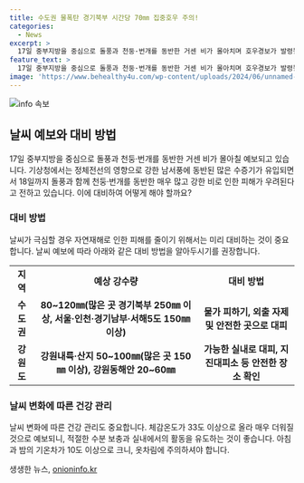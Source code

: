 ```yaml
---
title: 수도권 물폭탄 경기북부 시간당 70㎜ 집중호우 주의!
categories:
  - News
excerpt: >
  17일 중부지방을 중심으로 돌풍과 천둥·번개를 동반한 거센 비가 몰아치며 호우경보가 발령될 것으로 예상된다. 수도권에서는 17일 새벽부터 18일 아침까지 시간당 30~60㎜의 집중호우가 예상되고, 경기북부에는 시간당 최대 70㎜의 비가 예상된다. 전국적으로 대체로 흐린 날씨가 이어지며, 낮 기온은 26~32도를 오르내리겠다. 특히 남부지방과 제주도를 중심으로 최고 체감온도가 33도 이상으로 올라 매우 덥겠다. 기상청은 강한 비로 인한 피해에 대비해야 함을 강조했다. (문단 요약: 150자)
feature_text: >
  17일 중부지방을 중심으로 돌풍과 천둥·번개를 동반한 거센 비가 몰아치며 호우경보가 발령될 것으로 예상된다. 수도권에서는 17일 새벽부터 18일 아침까지 시간당 30~60㎜의 집중호우가 예상되고, 경기북부에는 시간당 최대 70㎜의 비가 예상된다. 전국적으로 대체로 흐린 날씨가 이어지며, 낮 기온은 26~32도를 오르내리겠다. 특히 남부지방과 제주도를 중심으로 최고 체감온도가 33도 이상으로 올라 매우 덥겠다. 기상청은 강한 비로 인한 피해에 대비해야 함을 강조했다. (문단 요약: 150자)
image: 'https://www.behealthy4u.com/wp-content/uploads/2024/06/unnamed-file.png'
---
```


<p><img src="https://www.behealthy4u.com/wp-content/uploads/2024/06/unnamed-file.png" alt="info 속보" /></p>

<h2 data-ke-size="size26">날씨 예보와 대비 방법</h2>

<p data-ke-size="size16">17일 중부지방을 중심으로 돌풍과 천둥·번개를 동반한 거센 비가 몰아칠 예보되고 있습니다. 기상청에서는 정체전선의 영향으로 강한 남서풍에 동반된 많은 수증기가 유입되면서 18일까지 돌풍과 함께 천둥·번개를 동반한 매우 많고 강한 비로 인한 피해가 우려된다고 전하고 있습니다. 이에 대비하여 어떻게 해야 할까요?</p>

<h3>대비 방법</h3>

<p data-ke-size="size16">날씨가 극심할 경우 자연재해로 인한 피해를 줄이기 위해서는 미리 대비하는 것이 중요합니다. 날씨 예보에 따라 아래와 같은 대비 방법을 알아두시기를 권장합니다.</p>

<table>
    <tr>
        <td style="text-align: center; height: 17px;"><b>지역</b></td>
        <td style="text-align: center; height: 17px;"><b>예상 강수량</b></td>
        <td style="text-align: center; height: 17px;"><b>대비 방법</b></td>
    </tr>
    <tr>
        <td style="text-align: center; height: 17px;"><b>수도권</b></td>
        <td style="text-align: center; height: 17px;"><b>80~120㎜(많은 곳 경기북부 250㎜ 이상, 서울·인천·경기남부·서해5도 150㎜ 이상)</b></td>
        <td style="text-align: center; height: 17px;"><b>물가 피하기, 외출 자제 및 안전한 곳으로 대피</b></td>
    </tr>
    <tr>
        <td style="text-align: center; height: 17px;"><b>강원도</b></td>
        <td style="text-align: center; height: 17px;"><b>강원내륙·산지 50~100㎜(많은 곳 150㎜ 이상), 강원동해안 20~60㎜</b></td>
        <td style="text-align: center; height: 17px;"><b>가능한 실내로 대피, 지진대피소 등 안전한 장소 확인</b></td>
    </tr>
    <!--이하 생략-->
</table>

<h3>날씨 변화에 따른 건강 관리</h3>

<p data-ke-size="size16">날씨 변화에 따른 건강 관리도 중요합니다. 체감온도가 33도 이상으로 올라 매우 더워질 것으로 예보되니, 적절한 수분 보충과 실내에서의 활동을 유도하는 것이 좋습니다. 아침과 밤의 기온차가 10도 이상으로 크니, 옷차림에 주의하셔야 합니다.</p>
생생한 뉴스, <a href="https://onioninfo.kr" rel="dofollow">onioninfo.kr</a>


